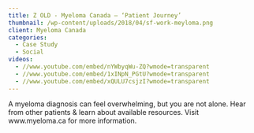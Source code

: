 ```yaml
---
title: Z OLD - Myeloma Canada – ‘Patient Journey’
thumbnail: /wp-content/uploads/2018/04/sf-work-meyloma.png
client: Myeloma Canada
categories:
  - Case Study
  - Social
videos:
  - //www.youtube.com/embed/nYWbyqWu-ZQ?wmode=transparent
  - //www.youtube.com/embed/1xINpN_PGtU?wmode=transparent
  - //www.youtube.com/embed/xQULU7csjzI?wmode=transparent
---
```

<p>
 A myeloma diagnosis can feel overwhelming, but you
                              are not alone. Hear from other patients &amp;
                              learn about available resources. Visit
                              www.myeloma.ca for more information.
</p>

